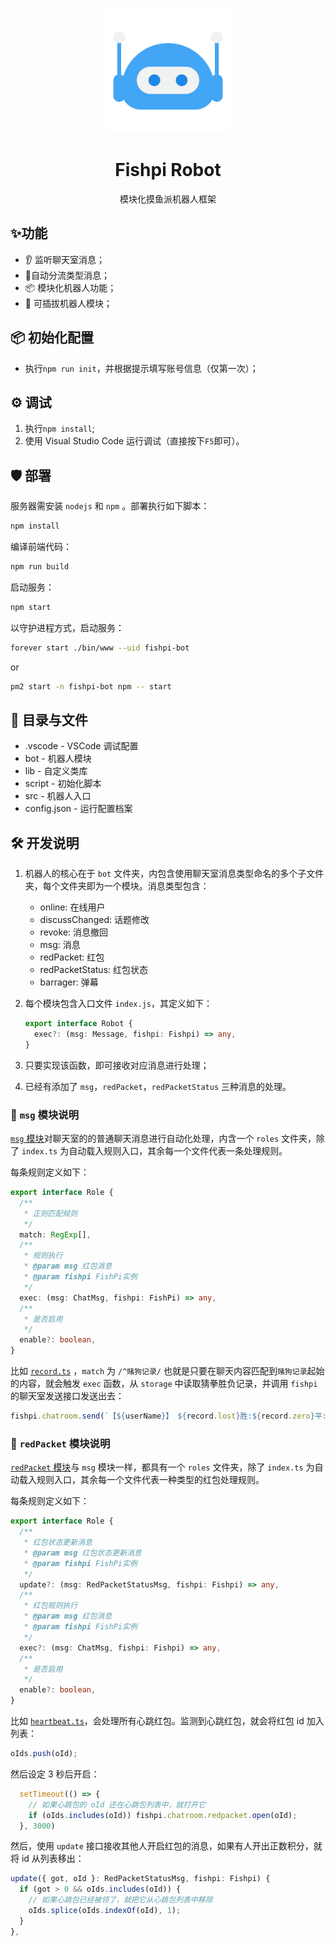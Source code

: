 <p align="center">
  <a href="https://fishpi.cn">
    <img width="200" src="logo.png">
  </a>
</p>

<h1 align="center">Fishpi Robot</h1>
<p align="center">模块化摸鱼派机器人框架</p>

## ✨功能
- 👂 监听聊天室消息；
- 🤖自动分流类型消息；
- 📦 模块化机器人功能；
- 🔌 可插拔机器人模块；

## 📦 初始化配置
- 执行`npm run init`，并根据提示填写账号信息（仅第一次）；

## ⚙️ 调试
1. 执行`npm install`;
2. 使用 Visual Studio Code 运行调试（直接按下`F5`即可）。

## 🛡 部署
服务器需安装 `nodejs` 和 `npm` 。部署执行如下脚本：
```bash
npm install
```

编译前端代码：  
```bash
npm run build
```

启动服务：
```bash
npm start
```

以守护进程方式，启动服务：
```bash
forever start ./bin/www --uid fishpi-bot
```
or
```bash
pm2 start -n fishpi-bot npm -- start
```

## 📁 目录与文件
- .vscode - VSCode 调试配置
- bot - 机器人模块
- lib - 自定义类库
- script - 初始化脚本 
- src - 机器人入口
- config.json - 运行配置档案

## 🛠️ 开发说明

1. 机器人的核心在于 `bot` 文件夹，内包含使用聊天室消息类型命名的多个子文件夹，每个文件夹即为一个模块。消息类型包含：
   - online: 在线用户
   - discussChanged: 话题修改
   - revoke: 消息撤回
   - msg: 消息
   - redPacket: 红包
   - redPacketStatus: 红包状态
   - barrager: 弹幕

2. 每个模块包含入口文件 `index.js`，其定义如下：
   ```typescript
   export interface Robot {
     exec?: (msg: Message, fishpi: Fishpi) => any,
   }
   ```
3. 只要实现该函数，即可接收对应消息进行处理；
4. 已经有添加了 `msg`，`redPacket`，`redPacketStatus` 三种消息的处理。

### 💬 `msg` 模块说明

[`msg` 模块](./bot/msg)对聊天室的的普通聊天消息进行自动化处理，内含一个 `roles` 文件夹，除了 `index.ts` 为自动载入规则入口，其余每一个文件代表一条处理规则。

每条规则定义如下：
```typescript
export interface Role {
  /**
   * 正则匹配规则
   */
  match: RegExp[],
  /**
   * 规则执行
   * @param msg 红包消息
   * @param fishpi FishPi实例
   */
  exec: (msg: ChatMsg, fishpi: FishPi) => any,
  /**
   * 是否启用
   */
  enable?: boolean,
}
```

比如 [`record.ts`](./bot/msg/roles/record.ts) ，`match` 为 `/^赌狗记录/` 也就是只要在聊天内容匹配到`赌狗记录`起始的内容，就会触发 `exec` 函数，从 `storage` 中读取猜拳胜负记录，并调用 `fishpi` 的聊天室发送接口发送出去：

```typescript
fishpi.chatroom.send(`【${userName}】 ${record.lost}胜:${record.zero}平:${record.win}负`);
```

### 🧧 `redPacket` 模块说明

[`redPacket` 模块](./bot/redPacket/)与 `msg` 模块一样，都具有一个 `roles` 文件夹，除了 `index.ts` 为自动载入规则入口，其余每一个文件代表一种类型的红包处理规则。

每条规则定义如下：
```typescript
export interface Role {
  /**
   * 红包状态更新消息
   * @param msg 红包状态更新消息
   * @param fishpi FishPi实例
   */
  update?: (msg: RedPacketStatusMsg, fishpi: Fishpi) => any,
  /**
   * 红包规则执行
   * @param msg 红包消息
   * @param fishpi FishPi实例
   */
  exec?: (msg: ChatMsg, fishpi: Fishpi) => any,
  /**
   * 是否启用
   */
  enable?: boolean,
}
```

比如 [`heartbeat.ts`](./bot/redPacket/roles/heartbeat.ts)，会处理所有心跳红包。监测到心跳红包，就会将红包 id 加入列表：
```javascript
oIds.push(oId);
```
然后设定 3 秒后开启：
```javascript
  setTimeout(() => {
    // 如果心跳包的 oId 还在心跳包列表中，就打开它
    if (oIds.includes(oId)) fishpi.chatroom.redpacket.open(oId);
  }, 3000)
```

然后，使用 `update` 接口接收其他人开启红包的消息，如果有人开出正数积分，就将 id 从列表移出：
```javascript
update({ got, oId }: RedPacketStatusMsg, fishpi: Fishpi) {
  if (got > 0 && oIds.includes(oId)) {
    // 如果心跳包已经被领了，就把它从心跳包列表中移除
    oIds.splice(oIds.indexOf(oId), 1);
  }
},
```
